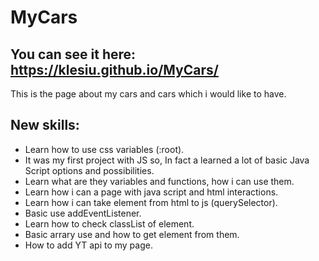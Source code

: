 # MyCars
## You can see it here: https://klesiu.github.io/MyCars/
This is the page about my cars and cars which i would like to have.
## New skills:
- Learn how to use css variables (:root).
- It was my first project with JS so, In fact a learned a lot of basic Java Script options and possibilities.
- Learn what are they variables and functions, how i can use them.
- Learn how i can a page with java script and html interactions.
- Learn how i can take element from html to js (querySelector).
- Basic use addEventListener.
- Learn how to check classList of element.
- Basic arrary use and how to get element from them.
- How to add YT api to my page.



 
